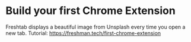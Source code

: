 # Build your first Chrome Extension

Freshtab displays a beautiful image from Unsplash every time you open a new tab.
Tutorial: https://freshman.tech/first-chrome-extension

